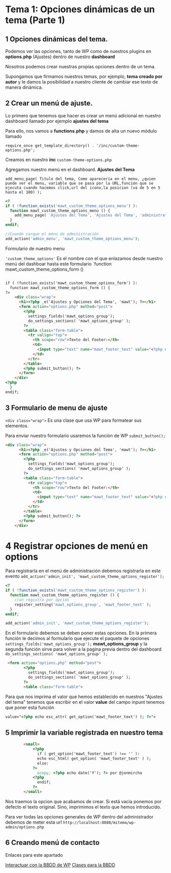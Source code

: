 # Tema 1: Opciones dinámicas de un tema (Parte 1)

## 1 Opciones dinámicas del tema.

Podemos ver las opciones, tanto de WP como de nuestros plugins en __options.php__ (Ajustes) dentro de nuestro __dashboard__

Nosotros podemos crear nuestras propias opciones dentro de un tema.

Supongamos que firmamos nuestros temas, por ejemplo, __tema creado por autor__ y le damos la posibilidad a nuestro cliente de cambiar ese texto de manera dinámica.

## 2 Crear un menú de ajuste.

Lo primero que tenemos que hacer es crear un menú adicional en nuestro dashboard llamado por ejemplo __ajustes del tema__

Para ello, nos vamos a __functions.php__ y damos de alta un nuevo módulo llamado

`require_once get_template_directory() . '/inc/custom-theme-options.php';
`

Creamos en nuestro __inc__  `custom-theme-options.php`

Agregamos nuestro menú en el dashboard. __Ajustes del Tema__


`add_menu_page( Titulo del tema, Como apareceria en el menu, ¿quien puede ver el menu, variable que se pasa por la URL,función que se ejecuta cuando hacemos click,url del icono,la posicion (va de 5 en 5 hasta el 100) );
`


````php
<?
if ( !function_exists('mawt_custom_theme_options_menu') ):
  function mawt_custom_theme_options_menu () {
    add_menu_page( 'Ajustes del Tema', 'Ajustes del Tema', 'administrator', 'custom_theme_options', 'mawt_custom_theme_options_form', 'dashicons-admin-generic', 20 );
  }
endif;

//Cuando cargue el ménu de administración
add_action('admin_menu', 'mawt_custom_theme_options_menu');

````

Formulario de nuestro menu

`'custom_theme_options'` Es el nombre con el que enlazamos desde nuestro menú del dashboar hasta este formulario `function mawt_custom_theme_options_form ()

````html

if ( !function_exists('mawt_custom_theme_options_form') ):
  function mawt_custom_theme_options_form () {
?>
    <div class="wrap">
      <h1><?php _e('Ajustes y Opciones del Tema', 'mawt'); ?></h1>
      <form action="options.php" method="post">
        <?php
          settings_fields('mawt_options_group');
          do_settings_sections( 'mawt_options_group' );
        ?>
        <table class="form-table">
          <tr valign="top">
            <th scope="row">Texto del Footer:</th>
            <td>
              <input type="text" name="mawt_footer_text" value="<?php echo esc_attr( get_option('mawt_footer_text') ); ?>">
            </td>
          </tr>
        </table>
        <?php submit_button(); ?>
      </form>
    </div>
<?php
  }
endif;
````

## 3 Formulario de menu de ajuste


`<div class="wrap">` Es una clase que usa WP para formatear sus elementos.


Para enviar nuestro formulario usaremos la función de WP ``submit_button();``

```html
<div class="wrap">
      <h1><?php _e('Ajustes y Opciones del Tema', 'mawt'); ?></h1>
      <form action="options.php" method="post">
        <?php
          settings_fields('mawt_options_group');
          do_settings_sections( 'mawt_options_group' );
        ?>
        <table class="form-table">
          <tr valign="top">
            <th scope="row">Texto del Footer:</th>
            <td>
              <input type="text" name="mawt_footer_text" value="<?php echo esc_attr( get_option('mawt_footer_text') ); ?>">
            </td>
          </tr>
        </table>
        <?php submit_button(); ?>
      </form>
    </div>
```

# 4 Registrar opciones de menú en options

Para registrarla en el menú de administración debemos registrarla en este evento `add_action('admin_init', 'mawt_custom_theme_options_register');
`



````php
<?
if ( !function_exists('mawt_custom_theme_options_register') ):
  function mawt_custom_theme_options_register () {
    //un registro por opción
    register_setting('mawt_options_group', 'mawt_footer_text' );
  }
endif;

add_action('admin_init', 'mawt_custom_theme_options_register');
````

En el formulario debemos se deben poner estas opciones. En la primera función le decimos al formulario que ejecute el paquete de opciones
`settings_fields('mawt_options_group');` __mawt_options_group__ y la segunda función sirve para volver a la pagina previa dentro del dashboard `do_settings_sections( 'mawt_options_group' );`

`````html
 <form action="options.php" method="post">
        <?php
          settings_fields('mawt_options_group');
          do_settings_sections( 'mawt_options_group' );
        ?>
        <table class="form-table">
`````

Para que nos imprima el valor que hemos establecido en nuestros "Ajustes del tema" tenemos que escribir en el valor __value__ del campo inpunt tenemos que poner esta función
````html
value="<?php echo esc_attr( get_option('mawt_footer_text') ); ?>">
````

## 5 Imprimir la variable registrada en nuestro tema

````html
        <small>
            <?php
              if ( get_option('mawt_footer_text') !== '' ):
              echo esc_html( get_option( 'mawt_footer_text' ) );
              else:
            ?>
              &copy; <?php echo date('Y'); ?> por @jonmircha
            <?php
              endif;
            ?>
        </small>
````

Nos traemos la opcion que acabamos de crear. Si está vacia ponemos por defecto el texto original. Sino, imprimimos el texto que hemos introducido.

Para ver todas las opciones generales de WP dentro del administrador debemos de meter esta url `http://localhost:8888/mitema/wp-admin/options.php`

## 6 Creando menú de contacto
Enlaces para este apartado

[Interactuar con la BBDD de WP](https://codex.wordpress.org/Class_Reference/wpdb)
[Clases para la BBDD](https://developer.wordpress.org/reference/classes/wpdb/)